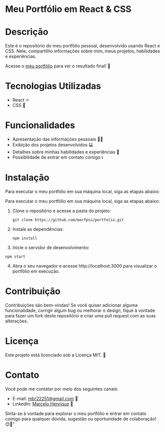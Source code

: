 # Meu Portfólio em React & CSS

# Descrição

Este é o repositório do meu portfólio pessoal, desenvolvido usando React e CSS. Nele, compartilho informações sobre mim, meus projetos, habilidades e experiências.

Acesse o [meu portfólio](https://marfpss.netlify.app/) para ver o resultado final! 🌟

# Tecnologias Utilizadas

- React ⚛️
- CSS 🎨

# Funcionalidades

- Apresentação das informações pessoais 🙋‍♀️
- Exibição dos projetos desenvolvidos 💻
- Detalhes sobre minhas habilidades e experiências 🌟
- Possibilidade de entrar em contato comigo 📞

# Instalação

Para executar o meu portfólio em sua máquina local, siga as etapas abaixo:

Para executar o meu portfólio em sua máquina local, siga as etapas abaixo:

1. Clone o repositório e acesse a pasta do projeto:

   ```shell
   git clone https://github.com/marfpss/portfolio.git 
   ```
2. Instale as dependências:
   
   ```shell
   npm install
   ```
3. Inicie o servidor de desenvolvimento: 

  ```shell
  npm start
  ```
4. Abra o seu navegador e acesse http://localhost:3000 para visualizar o portfólio em execução.  

# Contribuição

Contribuições são bem-vindas! Se você quiser adicionar alguma funcionalidade, corrigir algum bug ou melhorar o design, fique à vontade para fazer um fork deste repositório e criar uma pull request com as suas alterações.

# Licença

Este projeto está licenciado sob a Licença MIT. 📄

# Contato

Você pode me contatar por meio dos seguintes canais:

- E-mail: mbr22251@gmail.com 📧
- LinkedIn: [Marcelo Henrique](https://www.linkedin.com/in/marcelo-henrique-181b80256) 🔗

Sinta-se à vontade para explorar o meu portfólio e entrar em contato comigo para qualquer dúvida, sugestão ou oportunidade de colaboração! 😊🚀"
